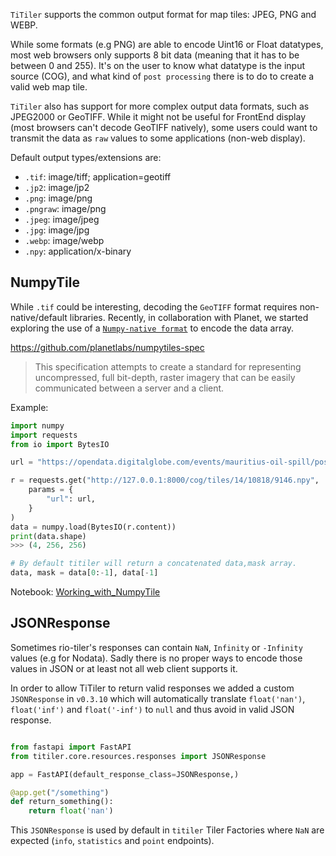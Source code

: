 
`TiTiler` supports the common output format for map tiles: JPEG, PNG and WEBP.

While some formats (e.g PNG) are able to encode Uint16 or Float datatypes, most web browsers only supports 8 bit data (meaning that it has to be between 0 and 255).
It's on the user to know what datatype is the input source (COG), and what kind of `post processing` there is to do to create a valid web map tile.

`TiTiler` also has support for more complex output data formats, such as JPEG2000 or GeoTIFF. While it might not be useful for FrontEnd display (most browsers can't decode GeoTIFF natively), some users could want to transmit the data as `raw` values to some applications (non-web display).

Default output types/extensions are:

* `.tif`: image/tiff; application=geotiff
* `.jp2`: image/jp2
* `.png`: image/png
* `.pngraw`: image/png
* `.jpeg`: image/jpeg
* `.jpg`: image/jpg
* `.webp`: image/webp
* `.npy`: application/x-binary

## NumpyTile

While `.tif` could be interesting, decoding the `GeoTIFF` format requires non-native/default libraries. Recently, in collaboration with Planet, we started exploring the use of a [`Numpy-native format`](https://numpy.org/devdocs/reference/generated/numpy.lib.format.html#format-version-1-0) to encode the data array.

https://github.com/planetlabs/numpytiles-spec

> This specification attempts to create a standard for representing uncompressed, full bit-depth, raster imagery that can be easily communicated between a server and a client.

Example:

```python
import numpy
import requests
from io import BytesIO

url = "https://opendata.digitalglobe.com/events/mauritius-oil-spill/post-event/2020-08-12/105001001F1B5B00/105001001F1B5B00.tif"

r = requests.get("http://127.0.0.1:8000/cog/tiles/14/10818/9146.npy",
    params = {
        "url": url,
    }
)
data = numpy.load(BytesIO(r.content))
print(data.shape)
>>> (4, 256, 256)

# By default titiler will return a concatenated data,mask array.
data, mask = data[0:-1], data[-1]
```

Notebook: [Working_with_NumpyTile](../examples/notebooks/Working_with_NumpyTile.ipynb)

## JSONResponse

Sometimes rio-tiler's responses can contain `NaN`, `Infinity` or `-Infinity` values (e.g for Nodata). Sadly there is no proper ways to encode those values in JSON or at least not all web client supports it.

In  order to allow TiTiler to return valid responses we added a custom `JSONResponse` in `v0.3.10` which will automatically translate `float('nan')`, `float('inf')` and `float('-inf')` to `null` and thus avoid in valid JSON response.

```python

from fastapi import FastAPI
from titiler.core.resources.responses import JSONResponse

app = FastAPI(default_response_class=JSONResponse,)

@app.get("/something")
def return_something():
    return float('nan')
```

This `JSONResponse` is used by default in `titiler` Tiler Factories where `NaN` are expected (`info`, `statistics` and `point` endpoints).
